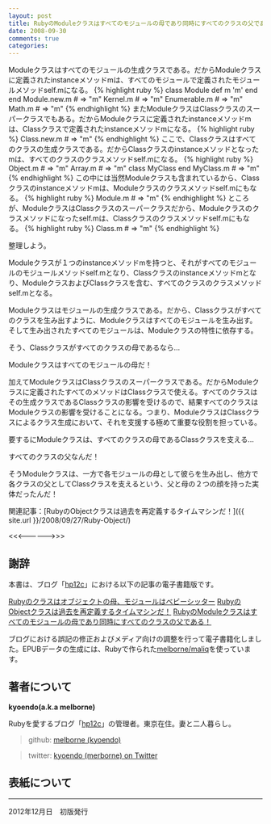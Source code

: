 ```yaml
---
layout: post
title: RubyのModuleクラスはすべてのモジュールの母であり同時にすべてのクラスの父である！
date: 2008-09-30
comments: true
categories:
---
```


Moduleクラスはすべてのモジュールの生成クラスである。だからModuleクラスに定義されたinstanceメソッドmは、すべてのモジュールで定義されたモジュールメソッドself.mになる。
{% highlight ruby %}
  class Module
    def m
      'm'
    end
  end
  Module.new.m # => "m"
  Kernel.m # => "m"
  Enumerable.m # => "m"
  Math.m # => "m"
{% endhighlight %}
またModuleクラスはClassクラスのスーパークラスでもある。だからModuleクラスに定義されたinstanceメソッドmは、Classクラスで定義されたinstanceメソッドmになる。
{% highlight ruby %}
  Class.new.m # => "m"
{% endhighlight %}
ここで、Classクラスはすべてのクラスの生成クラスである。だからClassクラスのinstanceメソッドとなったmは、すべてのクラスのクラスメソッドself.mになる。
{% highlight ruby %}
  Object.m # => "m"
  Array.m # => "m"
  class MyClass
  end
  MyClass.m # => "m"
{% endhighlight %}
この中には当然Moduleクラスも含まれているから、Classクラスのinstanceメソッドmは、Moduleクラスのクラスメソッドself.mにもなる。
{% highlight ruby %}
  Module.m # => "m"
{% endhighlight %}
ところが、ModuleクラスはClassクラスのスーパークラスだから、Moduleクラスのクラスメソッドになったself.mは、Classクラスのクラスメソッドself.mにもなる。
{% highlight ruby %}
  Class.m # => "m"
{% endhighlight %}

整理しよう。

Moduleクラスが１つのinstanceメソッドmを持つと、それがすべてのモジュールのモジュールメソッドself.mとなり、Classクラスのinstanceメソッドmとなり、ModuleクラスおよびClassクラスを含む、すべてのクラスのクラスメソッドself.mとなる。

Moduleクラスはモジュールの生成クラスである。だから、Classクラスがすべてのクラスを生み出すように、Moduleクラスはすべてのモジュールを生み出す。そして生み出されたすべてのモジュールは、Moduleクラスの特性に依存する。

そう、Classクラスがすべてのクラスの母であるなら…

Moduleクラスはすべてのモジュールの母だ！

加えてModuleクラスはClassクラスのスーパークラスである。だからModuleクラスに定義されたすべてのメソッドはClassクラスで使える。すべてのクラスはその生成クラスであるClassクラスの影響を受けるので、結果すべてのクラスはModuleクラスの影響を受けることになる。つまり、ModuleクラスはClassクラスによるクラス生成において、それを支援する極めて重要な役割を担っている。

要するにModuleクラスは、すべてのクラスの母であるClassクラスを支える…

すべてのクラスの父なんだ！

そうModuleクラスは、一方で各モジュールの母として彼らを生み出し、他方で各クラスの父としてClassクラスを支えるという、父と母の２つの顔を持った実体だったんだ！


関連記事：[RubyのObjectクラスは過去を再定義するタイムマシンだ！]({{ site.url }}/2008/09/27/Ruby-Object/)

<<<------>>>

## 謝辞

本書は、ブログ「[hp12c](http://melborne.github.com/ 'hp12c')」における以下の記事の電子書籍版です。

> 

[Rubyのクラスはオブジェクトの母、モジュールはベビーシッター](http://melborne.github.com/2008/08/16/Ruby/ 'Rubyのクラスはオブジェクトの母、モジュールはベビーシッター')
[RubyのObjectクラスは過去を再定義するタイムマシンだ！](http://melborne.github.com/2008/09/27/Ruby-Object/ 'RubyのObjectクラスは過去を再定義するタイムマシンだ！')
[RubyのModuleクラスはすべてのモジュールの母であり同時にすべてのクラスの父である！](http://melborne.github.com/2008/09/30/Ruby-Module/ 'RubyのModuleクラスはすべてのモジュールの母であり同時にすべてのクラスの父である！')



ブログにおける誤記の修正およびメディア向けの調整を行って電子書籍化しました。EPUBデータの生成には、Rubyで作られた[melborne/maliq](https://github.com/melborne/maliq 'melborne/maliq')を使っています。

## 著者について

**kyoendo(a.k.a melborne)**

Rubyを愛するブログ「[hp12c](http://melborne.github.com/ 'hp12c')」の管理者。東京在住。妻と二人暮らし。

> github: [melborne (kyoendo)](https://github.com/melborne 'melborne (kyoendo)')

> twitter: [kyoendo (merborne) on Twitter](https://twitter.com/merborne 'kyoendo (merborne) on Twitter')

## 表紙について

----

2012年12月日　初版発行


